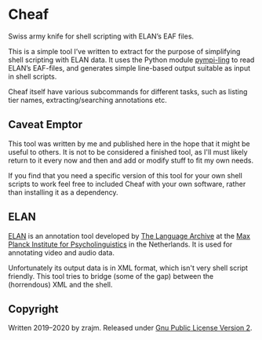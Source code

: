 # Cheaf

Swiss army knife for shell scripting with ELAN’s EAF files.

This is a simple tool I’ve written to extract for the purpose of simplifying
shell scripting with ELAN data. It uses the Python module [pympi-ling] to read
ELAN’s EAF-files, and generates simple line-based output suitable as input in
shell scripts.

Cheaf itself have various subcommands for different tasks, such as listing tier
names, extracting/searching annotations etc.


## Caveat Emptor

This tool was written by me and published here in the hope that it might be
useful to others. It is not to be considered a finished tool, as I'll must
likely return to it every now and then and add or modify stuff to fit my own
needs.

If you find that you need a specific version of this tool for your own shell
scripts to work feel free to included Cheaf with your own software, rather than
installing it as a dependency.


## ELAN

[ELAN] is an annotation tool developed by [The Language Archive] at the [Max
Planck Institute for Psycholinguistics] in the Netherlands. It is used for
annotating video and audio data.

Unfortunately its output data is in XML format, which isn't very shell script
friendly. This tool tries to bridge (some of the gap) between the (horrendous)
XML and the shell.


## Copyright

Written 2019–2020 by zrajm. Released under [Gnu Public License Version
2][GPLv2].

[pympi-ling]: https://pypi.org/project/pympi-ling/
[ELAN]: https://tla.mpi.nl/tools/tla-tools/elan/
[The Language Archive]: https://tla.mpi.nl/tools/tla-tools/
[Max Planck Institute for Psycholinguistics]: https://www.mpi.nl/
[GPLv2]: LICENSE.txt
